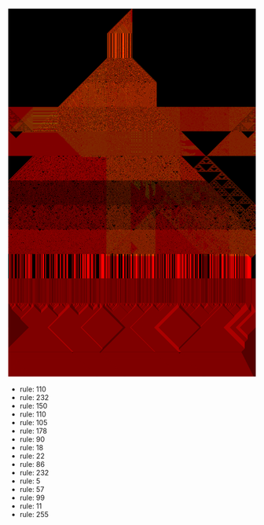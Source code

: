 ![photo](./output.png) 
 * rule: 110
* rule: 232
* rule: 150
* rule: 110
* rule: 105
* rule: 178
* rule: 90
* rule: 18
* rule: 22
* rule: 86
* rule: 232
* rule: 5
* rule: 57
* rule: 99
* rule: 11
* rule: 255
